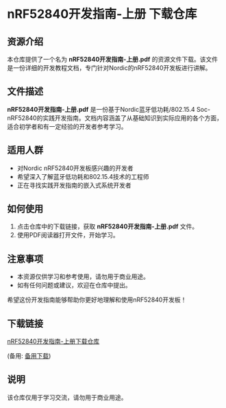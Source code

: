 # nRF52840开发指南-上册 下载仓库

## 资源介绍

本仓库提供了一个名为 **nRF52840开发指南-上册.pdf** 的资源文件下载。该文件是一份详细的开发教程文档，专门针对Nordic的nRF52840开发板进行讲解。

## 文件描述

**nRF52840开发指南-上册.pdf** 是一份基于Nordic蓝牙低功耗/802.15.4 Soc-nRF52840的实践开发指南。文档内容涵盖了从基础知识到实际应用的各个方面，适合初学者和有一定经验的开发者参考学习。

## 适用人群

- 对Nordic nRF52840开发板感兴趣的开发者
- 希望深入了解蓝牙低功耗和802.15.4技术的工程师
- 正在寻找实践开发指南的嵌入式系统开发者

## 如何使用

1. 点击仓库中的下载链接，获取 **nRF52840开发指南-上册.pdf** 文件。
2. 使用PDF阅读器打开文件，开始学习。

## 注意事项

- 本资源仅供学习和参考使用，请勿用于商业用途。
- 如有任何问题或建议，欢迎在仓库中提出。

希望这份开发指南能够帮助你更好地理解和使用nRF52840开发板！

## 下载链接
[nRF52840开发指南-上册下载仓库](https://pan.quark.cn/s/d31d087ea30d) 

(备用: [备用下载](https://pan.baidu.com/s/1Z5VkOTinDFRSFJYqqANvTw?pwd=1234))

## 说明

该仓库仅用于学习交流，请勿用于商业用途。
